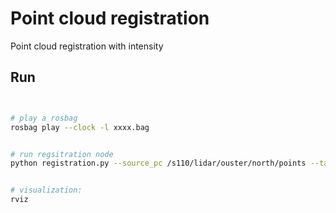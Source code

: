# Point cloud registration

Point cloud registration with intensity

## Run



```bash


# play a rosbag
rosbag play --clock -l xxxx.bag


# run regsitration node
python registration.py --source_pc /s110/lidar/ouster/north/points --target_pc /s110/lidar/ouster/south/points --init_vsize 2 --con_vsize 2


# visualization:
rviz
```

